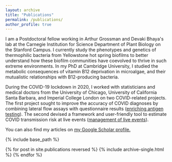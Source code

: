 ```yaml
---
layout: archive
title: "Publications"
permalink: /publications/
author_profile: true
---
```



I am a Postdoctoral fellow working in Arthur Grossman and Devaki Bhaya's lab at the Carnegie Institution for Science Department of Plant Biology on the Stanford Campus. I currently study the phenotypes and genetics of thermophilic bacteria from Yellowstone hot spring biofilms to better understand how these biofilm communities have coevolved to thrive in such extreme environments. In my PhD at Cambridge University, I studied the metabolic consequences of vitamin B12 deprivation in microalgae, and their mutualistic relationships with B12-producing bacteria.

During the COVID-19 lockdown in 2020, I worked with statisticians and medical doctors from the University of Chicago, University of California Santa Barbara, and Imperial College London on two COVID-related projects. The first project sought to improve the accuracy of COVID diagnoses by combining lateral flow assays with questionnaire results ([enriching antigen testing]()). The second devised a framework and user-friendly tool to estimate COVID transmission risk at live events ([management of live events]()).


  You can also find my articles on <u><a href="https://scholar.google.com/citations?user=_Tn0l5UAAAAJ&hl=en&oi=ao">my Google Scholar profile</a>.</u>


{% include base_path %}

{% for post in site.publications reversed %}
  {% include archive-single.html %}
{% endfor %}
